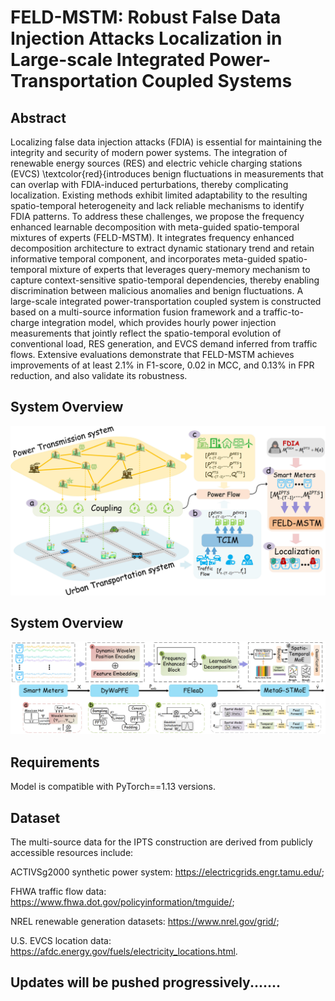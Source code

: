 # FELD-MSTM: Robust False Data Injection Attacks Localization in Large-scale Integrated Power-Transportation Coupled Systems

## Abstract

Localizing false data injection attacks (FDIA) is essential for maintaining the integrity and security of modern power systems. The integration of renewable energy sources (RES) and electric vehicle charging stations (EVCS) \textcolor{red}{introduces benign fluctuations in measurements that can overlap with FDIA-induced perturbations, thereby complicating localization. Existing methods exhibit limited adaptability to the resulting spatio-temporal heterogeneity and lack reliable mechanisms to identify FDIA patterns. To address these challenges, we propose the frequency enhanced learnable decomposition with meta-guided spatio-temporal mixtures of experts (FELD-MSTM). It integrates frequency enhanced decomposition architecture to extract dynamic stationary trend and retain informative temporal component, and incorporates meta-guided spatio-temporal mixture of experts that leverages query-memory mechanism to capture context-sensitive spatio-temporal dependencies, thereby enabling discrimination between malicious anomalies and benign fluctuations. A large-scale integrated power-transportation coupled system is constructed based on a multi-source information fusion framework and a traffic-to-charge integration model, which provides hourly power injection measurements that jointly reflect the spatio-temporal evolution of conventional load, RES generation, and EVCS demand inferred from traffic flows. Extensive evaluations demonstrate that FELD-MSTM achieves improvements of at least 2.1\% in F1-score, 0.02 in MCC, and 0.13\% in FPR reduction, and also validate its robustness. 


## System Overview


![System Overview](./pic/system_overview.jpg)


## System Overview


![Model Overview](./pic/model_architecture.jpg)



## Requirements


Model is compatible with PyTorch==1.13 versions.


## Dataset

The multi-source data for the IPTS construction are derived from publicly accessible resources include: 


ACTIVSg2000 synthetic power system: https://electricgrids.engr.tamu.edu/; 


FHWA traffic flow data: https://www.fhwa.dot.gov/policyinformation/tmguide/; 


NREL renewable generation datasets: https://www.nrel.gov/grid/; 


U.S. EVCS location data: https://afdc.energy.gov/fuels/electricity_locations.html.


## Updates will be pushed progressively.......


